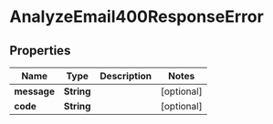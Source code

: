 

# AnalyzeEmail400ResponseError


## Properties

| Name | Type | Description | Notes |
|------------ | ------------- | ------------- | -------------|
|**message** | **String** |  |  [optional] |
|**code** | **String** |  |  [optional] |




